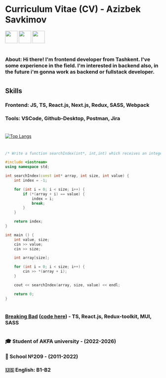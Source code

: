 # Curriculum Vitae (CV) - Azizbek Savkimov

<a href="https://t.me/a_savk1mov"><img src="https://img.icons8.com/color/512/telegram-app--v1.png" width="40" height="40" /></a>
<a href="https://instagram.com/a_savk1mov"><img src="https://img.icons8.com/color/512/instagram-new.png" width="40" height="40" /></a>
<a href="https://www.linkedin.com/in/azizbeksavkimov/"><img src="https://img.icons8.com/color/512/linkedin-circled.png" width="40" height="40" /></a>

#

### About: Hi there! I'm frontend developer from Tashkent. I've some experience in the field. I'm interested in backend also, in the future i'm gonna work as backend or fullstack developer.

#

## Skills

### <b>Frontend</b>: JS, TS, React.js, Next.js, Redux, SASS, Webpack

### <b>Tools</b>: VSCode, Github-Desktop, Postman, Jira

#

[![Top Langs](https://github-readme-stats.vercel.app/api/top-langs/?username=aza-me&hide=smarty,java,actionscript&hide_border=true&theme=vision-friendly-dark&langs_count=4)](https://github.com/anuraghazra/github-readme-stats)

#

```cpp
/* Write a function searchIndex(int*, int,int) which receives an integer array, size, and value to search and returns the index of the searched element, if not found, return -1. In main, take user input for value to search, n - the array size and elements of the array. Print the index of searched value with endl. In function, do not use arr[i]; use a pointer instead. */

#include <iostream>
using namespace std;

int searchIndex(const int* array, int size, int value) {
    int index = -1;

    for (int i = 0; i < size; i++) {
        if (*(array + i) == value) {
            index = i;
            break;
        }
    }

    return index;
}

int main () {
    int value, size;
    cin >> value;
    cin >> size;

    int array[size];

    for (int i = 0; i < size; i++) {
        cin >> *(array + i);
    }

    cout << searchIndex(array, size, value) << endl;

    return 0;
}
```

#

### <a href="https://aza-breaking-bad.netlify.app/">Breaking Bad</a> (<a href="https://github.com/220879cs07/breaking-bad">code here</a>) - TS, React.js, Redux-toolkit, MUI, SASS

#

### 🎓 Student of AKFA university - (2022-2026)

### 🎒 School №209 - (2011-2022)

### 🇺🇸 English: B1-B2

#
